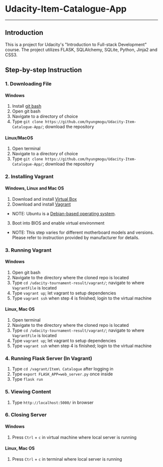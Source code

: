 # Udacity-Item-Catalogue-App

---

## Introduction

This is a project for Udacity's "Introduction to Full-stack Development" course. The project utilizes FLASK, SQLAlchemy, SQLite, Python, Jinja2 and CSS3.

## Step-by-step Instruction

### 1. Downloading File

#### Windows

1. Install [git bash](https://git-scm.com/downloads) 
2. Open git bash
3. Navigate to a directory of choice
4. Type `git clone https://github.com/hyungmogu/Udacity-Item-Catalogue-App/`; download the repository

#### Linux/MacOS

1. Open terminal
2. Navigate to a directory of choice
3. Type `git clone https://github.com/hyungmogu/Udacity-Item-Catalogue-App/`; download the repository

### 2. Installing Vagrant

#### Windows, Linux and Mac OS

1. Download and install [Virtual Box](https://www.virtualbox.org/)
2. Download and install [Vagrant](https://www.vagrantup.com/downloads.html)
  - NOTE: Ubuntu is a [Debian-based operating system](https://en.wikipedia.org/wiki/Ubuntu_(operating_system)).
3. Boot into BIOS and enable virtual environment
  - NOTE: This step varies for different motherboard models and versions. Please refer to instruction provided by manufacturer for details.  

### 3. Running Vagrant

#### Windows

1. Open git bash
2. Navigate to the directory where the cloned repo is located
3. Type `cd /udacity-tournament-result/vagrant/`; navigate to where `VagrantFile` is located
4. Type `vagrant up`; let vagrant to setup dependencies
5. Type `vagrant ssh` when step 4 is finished; login to the virtual machine


#### Linux, Mac OS

1. Open terminal
2. Navigate to the directory where the cloned repo is located
3. Type `cd /udacity-tournament-result/vagrant/`; navigate to where `VagrantFile` is located
4. Type `vagrant up`; let vagrant to setup dependencies
5. Type `vagrant ssh` when step 4 is finished; login to the virtual machine

### 4. Running Flask Server (In Vagrant)

1. Type `cd /vagrant/Item\ Catalogue` after logging in
2. Type `export FLASK_APP=web_server.py` once inside
3. Type `flask run`

### 5. Viewing Content

1. Type `http://localhost:5000/` in browser

### 6. Closing Server

#### Windows
1. Press `Ctrl` + `c` in virtual machine where local server is running

#### Linux, Mac OS
1. Press `Ctrl` + `c` in terminal where local server is running
